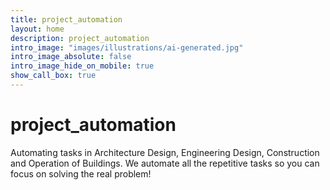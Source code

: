```yaml
---
title: project_automation
layout: home
description: project_automation
intro_image: "images/illustrations/ai-generated.jpg"
intro_image_absolute: false
intro_image_hide_on_mobile: true
show_call_box: true
---
```


# project_automation

Automating tasks in Architecture Design, Engineering Design, Construction and Operation of Buildings. We automate all the repetitive tasks so you can focus on solving the real problem!